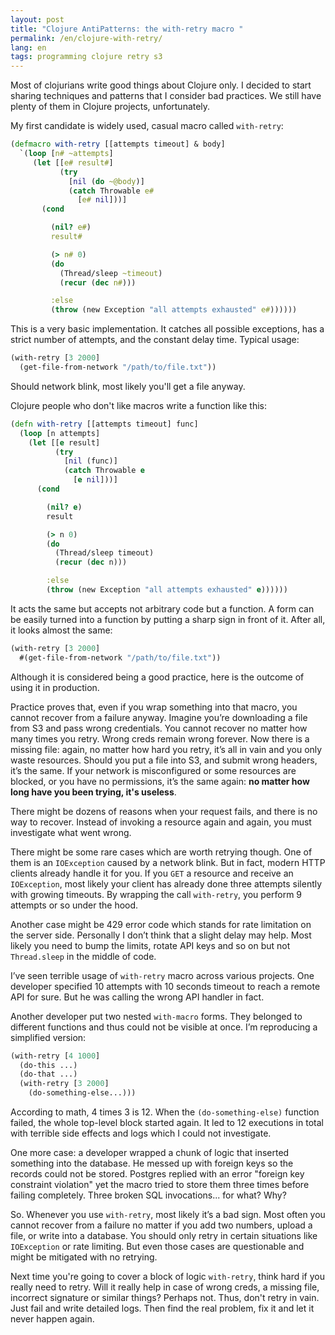 ```yaml
---
layout: post
title: "Clojure AntiPatterns: the with-retry macro "
permalink: /en/clojure-with-retry/
lang: en
tags: programming clojure retry s3
---
```


Most of clojurians write good things about Clojure only. I decided to start
sharing techniques and patterns that I consider bad practices. We still have
plenty of them in Clojure projects, unfortunately.

My first candidate is widely used, casual macro called `with-retry`:

~~~clojure
(defmacro with-retry [[attempts timeout] & body]
  `(loop [n# ~attempts]
     (let [[e# result#]
           (try
             [nil (do ~@body)]
             (catch Throwable e#
               [e# nil]))]
       (cond

         (nil? e#)
         result#

         (> n# 0)
         (do
           (Thread/sleep ~timeout)
           (recur (dec n#)))

         :else
         (throw (new Exception "all attempts exhausted" e#))))))
~~~

This is a very basic implementation. It catches all possible exceptions, has a
strict number of attempts, and the constant delay time. Typical usage:

~~~clojure
(with-retry [3 2000]
  (get-file-from-network "/path/to/file.txt"))
~~~

Should network blink, most likely you'll get a file anyway.

Clojure people who don't like macros write a function like this:

~~~clojure
(defn with-retry [[attempts timeout] func]
  (loop [n attempts]
    (let [[e result]
          (try
            [nil (func)]
            (catch Throwable e
              [e nil]))]
      (cond

        (nil? e)
        result

        (> n 0)
        (do
          (Thread/sleep timeout)
          (recur (dec n)))

        :else
        (throw (new Exception "all attempts exhausted" e))))))
~~~

It acts the same but accepts not arbitrary code but a function. A form can be
easily turned into a function by putting a sharp sign in front of it. After all,
it looks almost the same:

~~~clojure
(with-retry [3 2000]
  #(get-file-from-network "/path/to/file.txt"))
~~~

Although it is considered being a good practice, here is the outcome of using it
in production.

Practice proves that, even if you wrap something into that macro, you cannot
recover from a failure anyway. Imagine you’re downloading a file from S3 and
pass wrong credentials. You cannot recover no matter how many times you
retry. Wrong creds remain wrong forever. Now there is a missing file: again, no
matter how hard you retry, it’s all in vain and you only waste resources. Should
you put a file into S3, and submit wrong headers, it’s the same. If your network
is misconfigured or some resources are blocked, or you have no permissions, it’s
the same again: **no matter how long have you been trying, it's useless**.

There might be dozens of reasons when your request fails, and there is no way to
recover. Instead of invoking a resource again and again, you must investigate
what went wrong.

There might be some rare cases which are worth retrying though. One of them is
an `IOException` caused by a network blink. But in fact, modern HTTP clients
already handle it for you. If you `GET` a resource and receive an `IOException`,
most likely your client has already done three attempts silently with growing
timeouts. By wrapping the call `with-retry`, you perform 9 attempts or so under
the hood.

Another case might be 429 error code which stands for rate limitation on the
server side. Personally I don’t think that a slight delay may help. Most likely
you need to bump the limits, rotate API keys and so on but not `Thread.sleep` in
the middle of code.

I’ve seen terrible usage of `with-retry` macro across various projects. One
developer specified 10 attempts with 10 seconds timeout to reach a remote API
for sure. But he was calling the wrong API handler in fact.

Another developer put two nested `with-macro` forms. They belonged to different
functions and thus could not be visible at once. I’m reproducing a simplified
version:

~~~clojure
(with-retry [4 1000]
  (do-this ...)
  (do-that ...)
  (with-retry [3 2000]
    (do-something-else...)))
~~~

According to math, 4 times 3 is 12. When the `(do-something-else)` function
failed, the whole top-level block started again. It led to 12 executions in
total with terrible side effects and logs which I could not investigate.

One more case: a developer wrapped a chunk of logic that inserted something into
the database. He messed up with foreign keys so the records could not be
stored. Postgres replied with an error "foreign key constraint violation" yet
the macro tried to store them three times before failing completely. Three
broken SQL invocations... for what? Why?

So. Whenever you use `with-retry`, most likely it’s a bad sign. Most often you
cannot recover from a failure no matter if you add two numbers, upload a file,
or write into a database. You should only retry in certain situations like
`IOException` or rate limiting. But even those cases are questionable and might
be mitigated with no retrying.

Next time you're going to cover a block of logic `with-retry`, think hard if you
really need to retry. Will it really help in case of wrong creds, a missing
file, incorrect signature or similar things? Perhaps not. Thus, don't retry in
vain. Just fail and write detailed logs. Then find the real problem, fix it and
let it never happen again.
